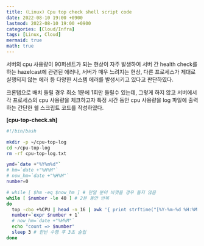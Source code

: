 ```yaml
---
title: (Linux) Cpu top check shell script code
date: 2022-08-10 19:00 +0900
lastmod: 2022-08-10 19:00 +0900
categories: [Cloud/Infra]
tags: [Linux, Cloud]
mermaid: true
math: true
---
```


서버의 cpu 사용량이 90퍼센트가 되는 현상이 자주 발생하여 서버 간 health check를 하는 hazelcast에 관련된 에러나, 서버가 매우 느려지는 현상, 다른 프로세스가 제대로 실행되지 않는 에러 등 다양한 시스템 에러를 발생시키고 있다고 판단하였다.

크론탭으로 배치 돌릴 경우 최소 1분에 1회만 돌릴수 있는데, 그렇게 하지 않고 서버에서 각 프로세스의 cpu 사용량을 체크하고자 특정 시간 동안 cpu 사용량을 log 파일에 출력하는 간단한 쉘 스크립트 코드를 작성하였다.


**[cpu-top-check.sh]**

```bash
#!/bin/bash

mkdir -p ~/cpu-top-log
cd ~/cpu-top-log
rm -rf cpu-top-log.txt

ymd=`date +"%Y%m%d"`
# hm=`date +"%H%M"`
# now_hm=`date +"%H%M"`
number=0

# while [ $hm -eq $now_hm ] # 만일 분이 바꼇을 경우 돌지 않음
while [ $number -le 40 ] # 2분 동안 반복
do
  top -cbo +%CPU | head -n 16 | awk '{ print strftime("[%Y-%m-%d %H:%M:%S]"), $0 }' >> cpu-top-log.txt
  number=`expr $number + 1`
  # now_hm=`date +"%H%M"`
  echo "count => $number"
  sleep 3 # 한번 수행 후 3초 슬립
done
```